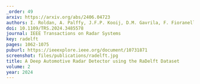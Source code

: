 ```yaml
---
_order: 49
arxiv: https://arxiv.org/abs/2406.04723
authors: I. Roldan, A. Palffy, J.F.P. Kooij, D.M. Gavrila, F. Fioranelli, A. Yaravoy
doi: 10.1109/TRS.2024.3485578
journal: IEEE Transactions on Radar Systems
key: radelft
pages: 1062-1075
puburl: https://ieeexplore.ieee.org/document/10731871
screenshot: files/publications/radelft.jpg
title: A Deep Automotive Radar Detector using the RaDelft Dataset
volume: 2
year: 2024
---
```


